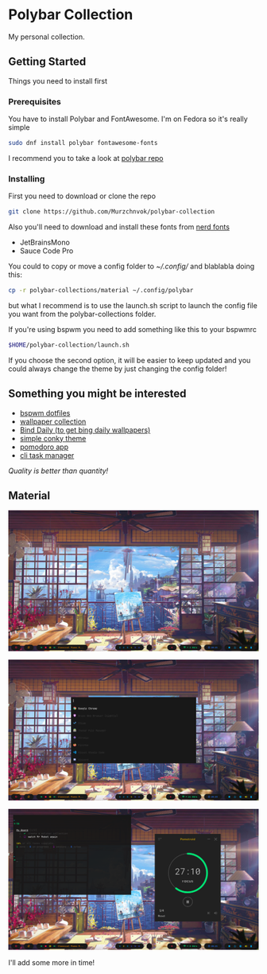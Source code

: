 # Polybar Collection

My personal collection.

## Getting Started

Things you need to install first

### Prerequisites

You have to install Polybar and FontAwesome. I'm on Fedora so it's really simple

```bash
sudo dnf install polybar fontawesome-fonts
```

I recommend you to take a look at [polybar repo](https://github.com/polybar/polybar)

### Installing

First you need to download or clone the repo

```bash
git clone https://github.com/Murzchnvok/polybar-collection
```

Also you'll need to download and install these fonts from [nerd fonts](https://www.nerdfonts.com/font-downloads)

* JetBrainsMono
* Sauce Code Pro

You could to copy or move a config folder to *~/.config/* and blablabla doing this:

```bash
cp -r polybar-collections/material ~/.config/polybar
```

but what I recommend is to use the launch.sh script to launch the config file you want from the polybar-collections folder.

If you're using bspwm you need to add something like this to your bspwmrc

```bash
$HOME/polybar-collection/launch.sh
```

If you choose the second option, it will be easier to keep updated and you could always change the theme by just changing the config folder!

## Something you might be interested

* [bspwm dotfiles](https://github.com/Murzchnvok/dotfiles-bspwm)
* [wallpaper collection](https://drive.google.com/drive/folders/1o1qjRgkJtnF_8uGB1z6MRsQUjWinHUsw?usp=sharing)
* [Bind Daily (to get bing daily wallpapers)](https://github.com/Murzchnvok/bing-daily)
* [simple conky theme](https://github.com/Murzchnvok/simple-conky)
* [pomodoro app](https://github.com/Splode/pomotroid)
* [cli task manager](https://github.com/klaussinani/taskbook)

*Quality is better than quantity!*

## Material

![desktop](screenshots/material/desktop.png)

![rofi](screenshots/material/rofi.png)

![some apps](screenshots/material/some-apps.png)

I'll add some more in time!
